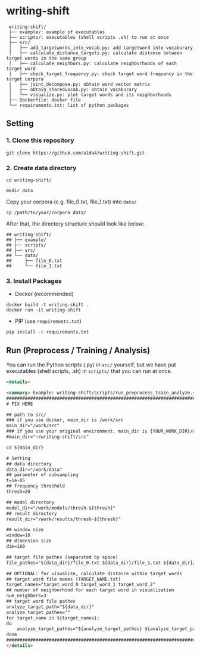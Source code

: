 # writing-shift
```
 writing-shift/
 ├── example/: example of executables
 ├── scripts/: executables (shell scripts .sh) to run at once
 ├── src/
 │   ├── add_targetwords_into_vocab.py: add targetword into vocaburary
 │   ├── calculate_distance_targets.py: calculate distance between target words in the same group
 │   ├── calculate_neighbors.py: calculate neighborhoods of each target word
 │   ├── check_target_frequency.py: check target word frequency in the target corpora
 │   ├── joint_decompose.py: obtain word vector matrix
 │   ├── obtain_sharedvocab.py: obtain vocaburary
 │   └── visualize.py: plot target words and its neighborhoods
 ├── Dockerfile: docker file
 └── requirements.txt: list of python packages
```

## Setting
### 1. Clone this repository
```
git clone https://github.com/a1da4/writing-shift.git
```

### 2. Create data directory

```
cd writing-shift/
```
```
mkdir data
```

Copy your corpora (e.g. file\_0.txt, file\_1.txt) into `data/`  

```
cp /path/to/your/corpora data/
```

After that, the directory structure should look like below:
```
## writing-shift/
## ├── example/
## ├── scripts/
## ├── src/
## └── data/
##     ├── file_0.txt
##     └── file_1.txt 
```

### 3. Install Packages

 - Docker (recommended) 

```
docker build -t writing-shift .
docker run -it writing-shift
```

 - PIP (use `requirements.txt`)  

```
pip install -r requirements.txt
```

## Run (Preprocess / Training / Analysis)
You can run the Python scripts (.py) in `src/` yourself, but we have put executables (shell scripts, .sh) in `scripts/` that you can run at once.  

```html
<details>

<summary> Example: writing-shift/scripts/run_preprocess_train_analyze.sh </summary>
################################################################################################
# FIX HERE

## path to src/
### if you use docker, main_dir is /work/src
main_dir="/work/src"
### if you use your original environment, main_dir is {YOUR_WORK_DIR}/writing-shift/src
#main_dir="~/writing-shift/src"

cd ${main_dir}

# Setting
## data directory
data_dir="/work/data"
## parameter of subsampling
t=1e-05
## frequency threshold
thresh=20

## model directory
model_dir="/work/models/thresh-${thresh}"
## result directory
result_dir="/work/results/thresh-${thresh}"

## window size
window=10
## dimension size
dim=100

## target file pathes (separated by space)
file_pathes="${data_dir}/file_0.txt ${data_dir}/file_1.txt ${data_dir}/file_2.txt"

## OPTIONAL: for visualize, calculate distance within target words
## target word file names (TARGET_NAME.txt)
target_names="target_word_0 target_word_1 target_word_2"
## number of neighborhood for each target word in visualization
num_neighbors=3
## target word file pathes
analyze_target_path="${data_dir}"
analyze_target_pathes=""
for target_name in ${target_names};
do
	analyze_target_pathes="${analyze_target_pathes} ${analyze_target_path}/${target_name}.txt"
done
################################################################################################
</details>
```
